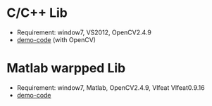 

# C/C++ Lib
- Requirement: window7, VS2012, OpenCV2.4.9 
- [demo-code](http://multispectral.kaist.ac.kr/ykchoi/BIO/TestBIO.zip) (with OpenCV)


# Matlab warpped Lib
- Requirement: window7, Matlab, OpenCV2.4.9, Vlfeat Vlfeat0.9.16
- [demo-code](http://multispectral.kaist.ac.kr/ykchoi/BIO/TestAll-BIO-matlab.zip)



